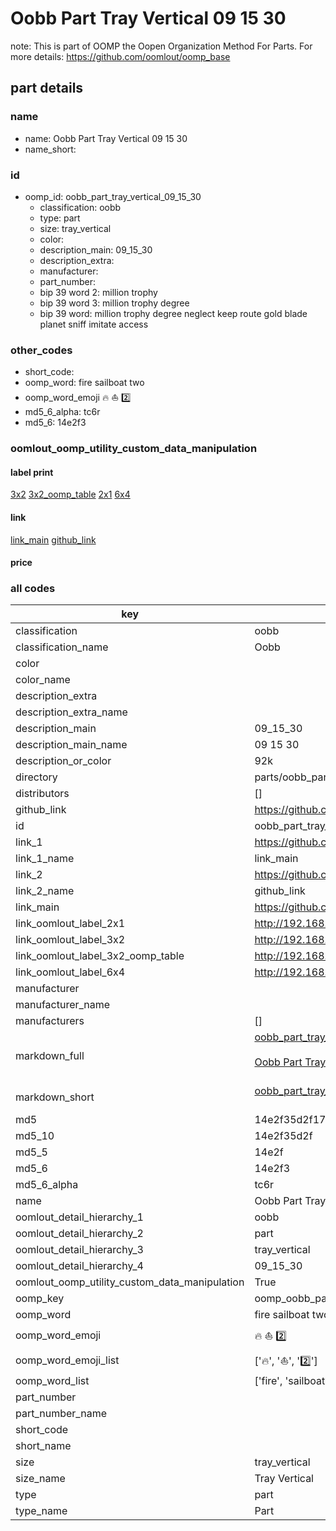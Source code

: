 # Oobb Part Tray Vertical 09 15 30  

note: This is part of OOMP the Oopen Organization Method For Parts. For more details: https://github.com/oomlout/oomp_base

##  part details





### name
* name: Oobb Part Tray Vertical 09 15 30
* name_short: 
### id
* oomp_id: oobb_part_tray_vertical_09_15_30
  * classification: oobb
  * type: part
  * size: tray_vertical
  * color: 
  * description_main: 09_15_30
  * description_extra: 
  * manufacturer: 
  * part_number: 
  * bip 39 word 2: million trophy
  * bip 39 word 3: million trophy degree
  * bip 39 word: million trophy degree neglect keep route gold blade planet sniff imitate access

### other_codes
* short_code: 
* oomp_word: fire sailboat two
* oomp_word_emoji :fire: :sailboat: :two:
* md5_6_alpha: tc6r
* md5_6: 14e2f3






### oomlout_oomp_utility_custom_data_manipulation
#### label print
[3x2](http://192.168.1.245:1112/?label=oomp%20tc6r)
[3x2_oomp_table](http://192.168.1.107:1112/?label=oomp%20tc6r)
[2x1](http://192.168.1.242:1112/?label=oomp%20tc6r)
[6x4](http://192.168.1.55:1112/?label=oomp%20tc6r)    

#### link

[link_main](https://github.com/oomlout/oomlout_oomp_current_version_messy/tree/main/parts/oobb_part_tray_vertical_09_15_30) [github_link](https://github.com/oomlout/oomlout_oomp_part_src/tree/main/parts/oobb_part_tray_vertical_09_15_30)                             

#### price







### all codes 
| key | value |  
| --- | --- |  
| classification | oobb |  
| classification_name | Oobb |  
| color |  |  
| color_name |  |  
| description_extra |  |  
| description_extra_name |  |  
| description_main | 09_15_30 |  
| description_main_name | 09 15 30 |  
| description_or_color | 92k |  
| directory | parts/oobb_part_tray_vertical_09_15_30 |  
| distributors | [] |  
| github_link | https://github.com/oomlout/oomlout_oomp_part_src/tree/main/parts/oobb_part_tray_vertical_09_15_30 |  
| id | oobb_part_tray_vertical_09_15_30 |  
| link_1 | https://github.com/oomlout/oomlout_oomp_current_version_messy/tree/main/parts/oobb_part_tray_vertical_09_15_30 |  
| link_1_name | link_main |  
| link_2 | https://github.com/oomlout/oomlout_oomp_part_src/tree/main/parts/oobb_part_tray_vertical_09_15_30 |  
| link_2_name | github_link |  
| link_main | https://github.com/oomlout/oomlout_oomp_current_version_messy/tree/main/parts/oobb_part_tray_vertical_09_15_30 |  
| link_oomlout_label_2x1 | http://192.168.1.242:1112/?label=oomp%20tc6r |  
| link_oomlout_label_3x2 | http://192.168.1.245:1112/?label=oomp%20tc6r |  
| link_oomlout_label_3x2_oomp_table | http://192.168.1.107:1112/?label=oomp%20tc6r |  
| link_oomlout_label_6x4 | http://192.168.1.55:1112/?label=oomp%20tc6r |  
| manufacturer |  |  
| manufacturer_name |  |  
| manufacturers | [] |  
| markdown_full | [oobb_part_tray_vertical_09_15_30](https://github.com/oomlout/oomlout_oomp_current_version_messy/tree/main/parts/oobb_part_tray_vertical_09_15_30)<br>[](https://github.com/oomlout/oomlout_oomp_current_version_messy/tree/main/parts/oobb_part_tray_vertical_09_15_30)<br>[Oobb Part Tray Vertical 09 15 30](https://github.com/oomlout/oomlout_oomp_current_version_messy/tree/main/parts/oobb_part_tray_vertical_09_15_30)<br><br> |  
| markdown_short | [oobb_part_tray_vertical_09_15_30](https://github.com/oomlout/oomlout_oomp_current_version_messy/tree/main/parts/oobb_part_tray_vertical_09_15_30)<br><br> |  
| md5 | 14e2f35d2f170c8af23ce94073ba3c65 |  
| md5_10 | 14e2f35d2f |  
| md5_5 | 14e2f |  
| md5_6 | 14e2f3 |  
| md5_6_alpha | tc6r |  
| name | Oobb Part Tray Vertical 09 15 30 |  
| oomlout_detail_hierarchy_1 | oobb |  
| oomlout_detail_hierarchy_2 | part |  
| oomlout_detail_hierarchy_3 | tray_vertical |  
| oomlout_detail_hierarchy_4 | 09_15_30 |  
| oomlout_oomp_utility_custom_data_manipulation | True |  
| oomp_key | oomp_oobb_part_tray_vertical_09_15_30 |  
| oomp_word | fire sailboat two |  
| oomp_word_emoji | :fire: :sailboat: :two: |  
| oomp_word_emoji_list | [':fire:', ':sailboat:', ':two:'] |  
| oomp_word_list | ['fire', 'sailboat', 'two'] |  
| part_number |  |  
| part_number_name |  |  
| short_code |  |  
| short_name |  |  
| size | tray_vertical |  
| size_name | Tray Vertical |  
| type | part |  
| type_name | Part |  
